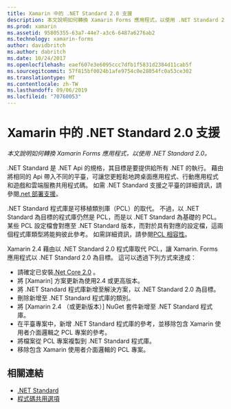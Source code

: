 ```yaml
---
title: Xamarin 中的 .NET Standard 2.0 支援
description: 本文說明如何轉換 Xamarin Forms 應用程式，以使用 .NET Standard 2.0。 .NET Standard 是 .NET Api 的規格，其目標是要提供給所有 .NET 的執行。
ms.prod: xamarin
ms.assetid: 95805355-63a7-44e7-a3c6-6487a6276ab2
ms.technology: xamarin-forms
author: davidbritch
ms.author: dabritch
ms.date: 10/24/2017
ms.openlocfilehash: eaef607e3e6095ccc7dfb1f5831d2384d11cab5f
ms.sourcegitcommit: 57f815bf0024b1afe9754c0e28054fc0a53ce302
ms.translationtype: MT
ms.contentlocale: zh-TW
ms.lasthandoff: 09/06/2019
ms.locfileid: "70760053"
---
```

# <a name="net-standard-20-support-in-xamarinforms"></a>Xamarin 中的 .NET Standard 2.0 支援

_本文說明如何轉換 Xamarin Forms 應用程式，以使用 .NET Standard 2.0。_

.NET Standard 是 .NET Api 的規格，其目標是要提供給所有 .NET 的執行。 藉由將相同的 Api 帶入不同的平臺，可讓您更輕鬆地跨桌面應用程式、行動應用程式和遊戲和雲端服務共用程式碼。 如需 .NET Standard 支援之平臺的詳細資訊，請參閱[.net 部署支援](/dotnet/standard/net-standard#net-implementation-support)。

.NET Standard 程式庫是可移植類別庫（PCL）的取代。 不過，以 .NET Standard 為目標的程式庫仍然是 PCL，而是以 .NET Standard 為基礎的 PCL。 某些 PCL 設定檔會對應至 .NET Standard 版本，而對於具有對應的設定檔，這兩個程式庫類型將能夠彼此參考。 如需詳細資訊，請參閱[PCL 相容性](/dotnet/standard/net-standard#pcl-compatibility)。

Xamarin 2.4 藉由以 .NET Standard 2.0 程式庫取代 PCL，讓 Xamarin. Forms 應用程式以 .NET Standard 2.0 為目標。 這可以透過下列方式來達成：

- 請確定已安裝[.Net Core 2.0](https://www.microsoft.com/net/download/core) 。
- 將 [Xamarin] 方案更新為使用2.4 或更高版本。
- 將 .NET Standard 程式庫新增至解決方案，以 .NET Standard 2.0 為目標。
- 刪除新增至 .NET Standard 程式庫的類別。
- 將 [Xamarin 2.4 （或更新版本）] NuGet 套件新增至 .NET Standard 程式庫。
- 在平臺專案中，新增 .NET Standard 程式庫的參考，並移除包含 Xamarin 使用者介面邏輯之 PCL 專案的參考。
- 將檔案從 PCL 專案複製到 .NET Standard 程式庫。
- 移除包含 Xamarin 使用者介面邏輯的 PCL 專案。

## <a name="related-links"></a>相關連結

- [.NET Standard](~/cross-platform/app-fundamentals/net-standard.md)
- [程式碼共用選項](~/cross-platform/app-fundamentals/code-sharing.md)
